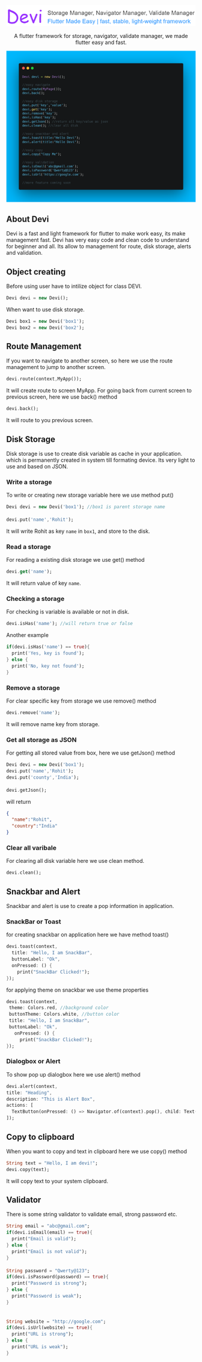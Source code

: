 <p align="center"><img src="https://github.com/rohit-chouhan/devi/blob/main/devi_header.png?raw=true"/></p>
<p align="center">A flutter framework for storage, navigator, validate manager, we made flutter easy and fast.</p>
<p align="center"><img src="https://github.com/rohit-chouhan/devi/blob/main/devi.png?raw=true"/></p>

## About Devi

Devi is a fast and light framework for flutter to make work easy, its make management fast. Devi has very easy code and clean code to understand for beginner and all. Its allow to management for route, disk storage, alerts and validation.

## Object creating
Before using user have to intilize object for class DEVI.
```dart
Devi devi = new Devi();
```
When want to use disk storage.
```dart
Devi box1 = new Devi('box1');
Devi box2 = new Devi('box2');
```

## Route Management
If you want to navigate to another screen, so here we use the route management to jump to another screen.
```dart
devi.route(context,MyApp()); 
```
It will create route to screen MyApp.
For going back from current screen to previous screen, here we use back() method
```dart
devi.back(); 
```
It will route to you previous screen.

## Disk Storage
Disk storage is use to create disk variable as cache in your application. which is permanently created in system till formating device. Its very light to use and based on JSON.

### Write a storage
To write or creating new storage variable here we use method put()
```dart
Devi devi = new Devi('box1'); //box1 is parent storage name

devi.put('name','Rohit');
```
It will write Rohit as key `name` in `box1`, and store to the disk.

### Read a storage
For reading a existing disk storage we use get() method
```dart
devi.get('name');
```
It will return value of key `name`.

### Checking a storage
For checking is variable is available or not in disk.
```dart
devi.isHas('name'); //will return true or false
```
Another example
```dart
if(devi.isHas('name') == true){
  print('Yes, key is found');
} else {
  print('No, key not found');
}
```
### Remove a storage
For clear specific key from storage we use remove() method
```dart
devi.remove('name');
```
It will remove name key from storage.

### Get all storage as JSON
For getting all stored value from box, here we use getJson() method
```dart
Devi devi = new Devi('box1');
devi.put('name','Rohit');
devi.put('county','India');

devi.getJson();
```
will return
```json
{
  "name":"Rohit",
  "country":"India"
}
```

### Clear all varibale 
For clearing all disk variable here we use clean method.
```dart
devi.clean();
```

## Snackbar and Alert
Snackbar and alert is use to create a pop information in application.

### SnackBar or Toast
for creating snackbar on application here we have method toast()
```dart
devi.toast(context,
  title: "Hello, I am SnackBar",
  buttonLabel: "Ok", 
  onPressed: () {
    print("SnackBar Clicked!");
});
 ```
 for applying theme on snackbar we use theme properties
 ```dart
devi.toast(context,
  theme: Colors.red, //background color
  buttonTheme: Colors.white, //button color
  title: "Hello, I am SnackBar",
  buttonLabel: "Ok",
    onPressed: () {
      print("SnackBar Clicked!"); 
});
  ```
  ### Dialogbox or Alert
  To show pop up dialogbox here we use alert() method
  ```dart
devi.alert(context,
  title: "Heading",
  description: "This is Alert Box",
  actions: [
    TextButton(onPressed: () => Navigator.of(context).pop(), child: Text("Ok"))
]);
  ```
  
## Copy to clipboard
When you want to copy and text in clipboard here we use copy() method
```dart
String text = "Hello, I am devi!";
devi.copy(text);
```
It will copy text to your system clipboard.

## Validator
There is some string validator to validate email, strong password etc.
```dart
String email = "abc@gmail.com";
if(devi.isEmail(email) == true){
  print("Email is valid");
} else {
  print("Email is not valid");
}

String password = "Qwerty@123";
if(devi.isPassword(password) == true){
  print("Password is strong");
} else {
  print("Password is weak");
}


String website = "http://google.com";
if(devi.isUrl(website) == true){
  print("URL is strong");
} else {
  print("URL is weak");
}
